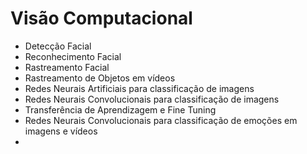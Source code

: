 # Visão Computacional

- Detecção Facial
- Reconhecimento Facial
- Rastreamento Facial
- Rastreamento de Objetos em vídeos
- Redes Neurais Artificiais para classificação de imagens
- Redes Neurais Convolucionais para classificação de imagens
- Transferência de Aprendizagem e Fine Tuning
- Redes Neurais Convolucionais para classificação de emoções em imagens e vídeos
- 
